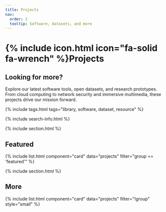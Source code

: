 ```yaml
---
title: Projects
nav:
  order: 2
  tooltip: Software, datasets, and more
---
```


# {% include icon.html icon="fa-solid fa-wrench" %}**Projects**

## Looking for more?
Explore our latest software tools, open datasets, and research prototypes.  
From cloud computing to network security and immersive multimedia, these projects drive our mission forward.


{% include tags.html tags="library, software, dataset, resource" %}

{% include search-info.html %}

{% include section.html %}

## Featured

{% include list.html component="card" data="projects" filter="group == 'featured'" %}

{% include section.html %}

## More

{% include list.html component="card" data="projects" filter="!group" style="small" %}
